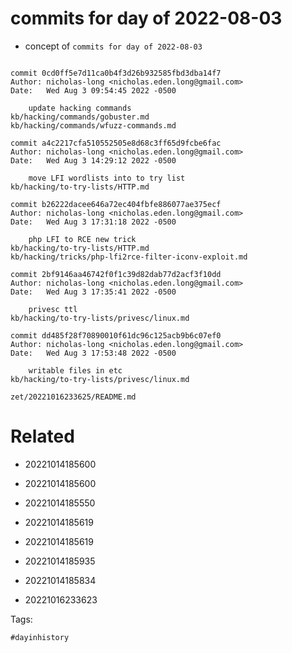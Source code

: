 # commits for day of 2022-08-03

- concept of `commits for day of 2022-08-03`

```

commit 0cd0ff5e7d11ca0b4f3d26b932585fbd3dba14f7
Author: nicholas-long <nicholas.eden.long@gmail.com>
Date:   Wed Aug 3 09:54:45 2022 -0500

    update hacking commands
kb/hacking/commands/gobuster.md
kb/hacking/commands/wfuzz-commands.md

commit a4c2217cfa510552505e8d68c3ff65d9fcbe6fac
Author: nicholas-long <nicholas.eden.long@gmail.com>
Date:   Wed Aug 3 14:29:12 2022 -0500

    move LFI wordlists into to try list
kb/hacking/to-try-lists/HTTP.md

commit b26222dacee646a72ec404fbfe886077ae375ecf
Author: nicholas-long <nicholas.eden.long@gmail.com>
Date:   Wed Aug 3 17:31:18 2022 -0500

    php LFI to RCE new trick
kb/hacking/to-try-lists/HTTP.md
kb/hacking/tricks/php-lfi2rce-filter-iconv-exploit.md

commit 2bf9146aa46742f0f1c39d82dab77d2acf3f10dd
Author: nicholas-long <nicholas.eden.long@gmail.com>
Date:   Wed Aug 3 17:35:41 2022 -0500

    privesc ttl
kb/hacking/to-try-lists/privesc/linux.md

commit dd485f28f70890010f61dc96c125acb9b6c07ef0
Author: nicholas-long <nicholas.eden.long@gmail.com>
Date:   Wed Aug 3 17:53:48 2022 -0500

    writable files in etc
kb/hacking/to-try-lists/privesc/linux.md
```

` zet/20221016233625/README.md `

# Related

- 20221014185600

- 20221014185600

- 20221014185550

- 20221014185619

- 20221014185619

- 20221014185935

- 20221014185834

- 20221016233623

Tags:

    #dayinhistory
